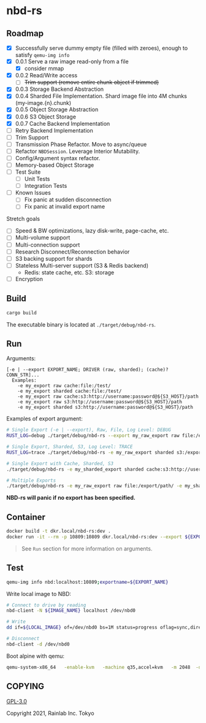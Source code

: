 nbd-rs
======

## Roadmap

* [X] Successfully serve dummy empty file (filled with zeroes), enough to satisfy `qemu-img info`
* [X] 0.0.1 Serve a raw image read-only from a file
  * [X] consider mmap
* [X] 0.0.2 Read/Write access
  * [ ] ~~Trim support (remove entire chunk object if trimmed)~~
* [X] 0.0.3 Storage Backend Abstraction
* [X] 0.0.4 Sharded File Implementation. Shard image file into 4M chunks (my-image.{n}.chunk)
* [X] 0.0.5 Object Storage Abstraction
* [X] 0.0.6 S3 Object Storage
* [X] 0.0.7 Cache Backend Implementation
* [ ] Retry Backend Implementation
* [ ] Trim Support
* [ ] Transmission Phase Refactor. Move to async/queue
* [ ] Refactor `NBDSession`. Leverage Interior Mutability.
* [ ] Config/Argument syntax refactor.
* [ ] Memory-based Object Storage
* [ ] Test Suite
  * [ ] Unit Tests
  * [ ] Integration Tests
* [ ] Known Issues
  * [ ] Fix panic at sudden disconnection
  * [ ] Fix panic at invalid export name

Stretch goals

* [ ] Speed & BW optimizations, lazy disk-write, page-cache, etc.
* [ ] Multi-volume support
* [ ] Multi-connection support
* [ ] Research Disconnect/Reconnection behavior
* [ ] S3 backing support for shards
* [ ] Stateless Multi-server support (S3 & Redis backend)
  * Redis: state cache, etc. S3: storage
* [ ] Encryption

## Build

```sh
cargo build
```

The executable binary is located at `./target/debug/nbd-rs`.

## Run

Arguments:

```
[-e | --export EXPORT_NAME; DRIVER (raw, sharded); (cache)? CONN_STR]...
  Examples:
    -e my_export raw cache:file:/test/
    -e my_export sharded cache:file:/test/
    -e my_export raw cache:s3:http://username:password@${S3_HOST}/path
    -e my_export raw s3:http://username:password@${S3_HOST}/path
    -e my_export sharded s3:http://username:password@${S3_HOST}/path
```

Examples of export argument:

```sh
# Single Export (-e | --export), Raw, File, Log Level: DEBUG
RUST_LOG=debug ./target/debug/nbd-rs --export my_raw_export raw file:/export/path/

# Single Export, Sharded, S3, Log Level: TRACE
RUST_LOG=trace ./target/debug/nbd-rs -e my_raw_export sharded s3:/export/path/

# Single Export with Cache, Sharded, S3
./target/debug/nbd-rs -e my_sharded_export sharded cache:s3:http://username:password@${S3_HOST}/path

# Multiple Exports
./target/debug/nbd-rs -e my_raw_export raw file:/export/path/ -e my_sharded_export sharded s3:http://username:password@${S3_HOST}/path
```

**NBD-rs will panic if no export has been specified.**

## Container

```sh
docker build -t dkr.local/nbd-rs:dev .
docker run -it --rm -p 10809:10809 dkr.local/nbd-rs:dev --export ${EXPORT_NAME} raw file:/test/
```

> See `Run` section for more information on arguments.

## Test

```sh
qemu-img info nbd:localhost:10809;exportname=${EXPORT_NAME}
```

Write local image to NBD:

```sh
# Connect to drive by reading
nbd-client -N ${IMAGE_NAME} localhost /dev/nbd0

# Write
dd if=${LOCAL_IMAGE} of=/dev/nbd0 bs=1M status=progress oflag=sync,direct

# Disconnect
nbd-client -d /dev/nbd0
```

Boot alpine with qemu:

```sh
qemu-system-x86_64   -enable-kvm   -machine q35,accel=kvm   -m 2048  -drive file=nbd:127.0.0.1:10809:exportname=${EXPORT_NAME},format=raw   -display gtk   -serial mon:stdio
```

## COPYING

[GPL-3.0](LICENSE)

Copyright 2021, Rainlab Inc. Tokyo
